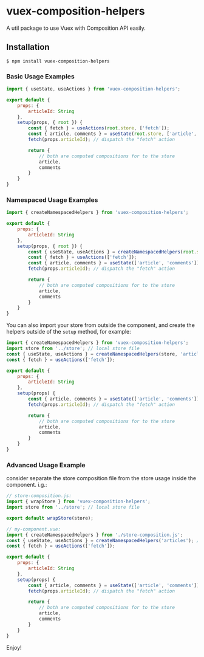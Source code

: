 # vuex-composition-helpers

A util package to use Vuex with Composition API easily.

## Installation
```
$ npm install vuex-composition-helpers
```


###  Basic Usage Examples

```js
import { useState, useActions } from 'vuex-composition-helpers';

export default {
	props: {
		articleId: String
	},
	setup(props, { root }) {
		const { fetch } = useActions(root.store, ['fetch']);
		const { article, comments } = useState(root.store, ['article', 'comments']);
		fetch(props.articleId); // dispatch the "fetch" action

		return {
			// both are computed compositions for to the store
			article,
			comments
		}
	}
}
```



###  Namespaced Usage Examples

```js
import { createNamespacedHelpers } from 'vuex-composition-helpers';

export default {
	props: {
		articleId: String
	},
	setup(props, { root }) {
		const { useState, useActions } = createNamespacedHelpers(root.store, 'articles'); // specific module name
		const { fetch } = useActions(['fetch']);
		const { article, comments } = useState(['article', 'comments']);
		fetch(props.articleId); // dispatch the "fetch" action

		return {
			// both are computed compositions for to the store
			article,
			comments
		}
	}
}
```


You can also import your store from outside the component, and create the helpers outside of the `setup` method, for example:

```js
import { createNamespacedHelpers } from 'vuex-composition-helpers';
import store from '../store'; // local store file
const { useState, useActions } = createNamespacedHelpers(store, 'articles'); // specific module name
const { fetch } = useActions(['fetch']);

export default {
	props: {
		articleId: String
	},
	setup(props) {
		const { article, comments } = useState(['article', 'comments']);
		fetch(props.articleId); // dispatch the "fetch" action

		return {
			// both are computed compositions for to the store
			article,
			comments
		}
	}
}
```

### Advanced Usage Example
consider separate the store composition file from the store usage inside the component. i.g.:

```js
// store-composition.js:
import { wrapStore } from 'vuex-composition-helpers';
import store from '../store'; // local store file

export default wrapStore(store);
```


```js
// my-component.vue:
import { createNamespacedHelpers } from './store-composition.js';
const { useState, useActions } = createNamespacedHelpers('articles'); // specific module name
const { fetch } = useActions(['fetch']);

export default {
	props: {
		articleId: String
	},
	setup(props) {
		const { article, comments } = useState(['article', 'comments']);
		fetch(props.articleId); // dispatch the "fetch" action

		return {
			// both are computed compositions for to the store
			article,
			comments
		}
	}
}
```


Enjoy!
